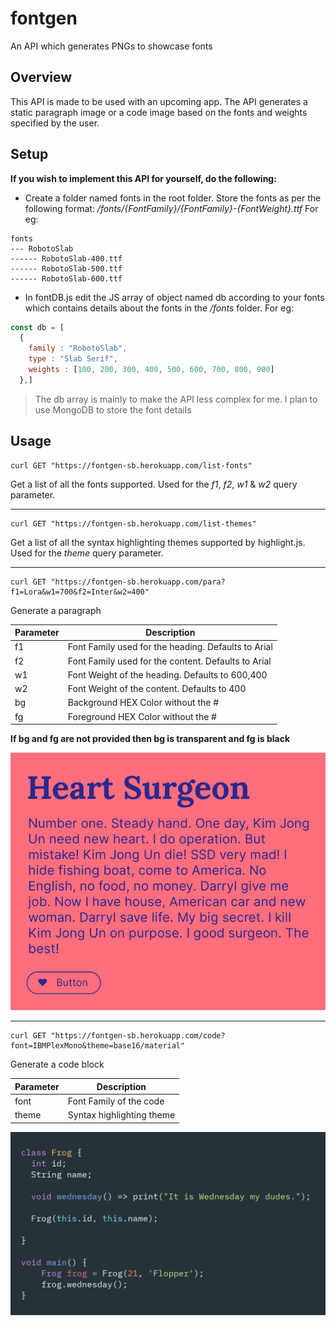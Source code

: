 # fontgen
An API which generates PNGs to showcase fonts

## Overview
This API is made to be used with an upcoming app. The API generates a static paragraph image or a code image based on the fonts and weights specified by the user.

## Setup
__If you wish to implement this API for yourself, do the following:__

* Create a folder named fonts in the root folder. Store the fonts as per the following format: _/fonts/{FontFamily}/{FontFamily}-{FontWeight}.ttf_
For eg: 
```
fonts
--- RobotoSlab
------ RobotoSlab-400.ttf
------ RobotoSlab-500.ttf
------ RobotoSlab-600.ttf
```

* In fontDB.js edit the JS array of object named db according to your fonts which contains details about the fonts in the _/fonts_ folder.
For eg: 
```js
const db = [
  {
    family : "RobotoSlab",
    type : "Slab Serif",
    weights : [100, 200, 300, 400, 500, 600, 700, 800, 900]
  },]
```
> The db array is mainly to make the API less complex for me. I plan to use MongoDB to store the font details

## Usage
```shell
curl GET "https://fontgen-sb.herokuapp.com/list-fonts"
```
Get a list of all the fonts supported. Used for the _f1_, _f2_, _w1_ & _w2_ query parameter.

---

```shell
curl GET "https://fontgen-sb.herokuapp.com/list-themes"
```
Get a list of all the syntax highlighting themes supported by highlight.js. Used for the _theme_ query parameter.

---

```shell
curl GET "https://fontgen-sb.herokuapp.com/para?f1=Lora&w1=700&f2=Inter&w2=400"
```
Generate a paragraph

| Parameter | Description                                         |
|-----------|-----------------------------------------------------|
| f1        | Font Family used for the heading. Defaults to Arial |
| f2        | Font Family used for the content. Defaults to Arial |
| w1        | Font Weight of the heading. Defaults to 600,400     |
| w2        | Font Weight of the content. Defaults to 400         |
| bg        | Background HEX Color without the #                  |
| fg        | Foreground HEX Color without the #                  |

__If bg and fg are not provided then bg is transparent and fg is black__

<img src="https://github.com/ShreeyansB/fontgen/blob/main/ss1.png" width="600">

---

```shell
curl GET "https://fontgen-sb.herokuapp.com/code?font=IBMPlexMono&theme=base16/material"
```
Generate a code block

| Parameter | Description               |
|-----------|---------------------------|
| font      | Font Family of the code   |
| theme     | Syntax highlighting theme |

<img src="https://github.com/ShreeyansB/fontgen/blob/main/ss2.png" width="600">
